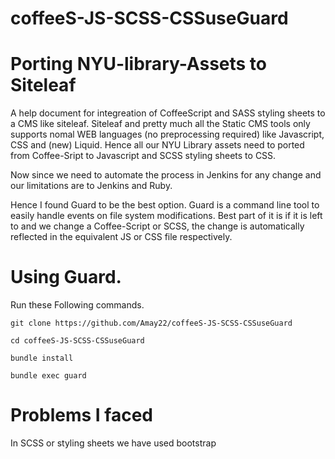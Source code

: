 # coffeeS-JS-SCSS-CSSuseGuard

# Porting NYU-library-Assets to Siteleaf

A help document for integreation of CoffeeScript and SASS styling sheets to a CMS like siteleaf.
Siteleaf and pretty much all the Static CMS tools only supports nomal WEB languages (no preprocessing required) like Javascript, CSS and (new) Liquid. Hence all our NYU Library assets need to ported from Coffee-Sript to Javascript and SCSS styling sheets to CSS.

Now since we need to automate the process in Jenkins for any change and our limitations are to Jenkins and Ruby.

Hence I found Guard to be the best option.
Guard is a command line tool to easily handle events on file system modifications. Best part of it is if it is left to and we change a Coffee-Script or SCSS, the change is automatically reflected in the equivalent JS or CSS file respectively.

# Using Guard.

Run these Following commands.
  
    git clone https://github.com/Amay22/coffeeS-JS-SCSS-CSSuseGuard
    
    cd coffeeS-JS-SCSS-CSSuseGuard
    
    bundle install
    
    bundle exec guard
  
  
# Problems I faced

In SCSS or styling sheets we have used bootstrap 
  
